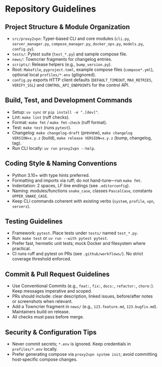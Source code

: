 # Repository Guidelines

## Project Structure & Module Organization
- `src/proxy2vpn`: Typer-based CLI and core modules (`cli.py`, `server_manager.py`, `compose_manager.py`, `docker_ops.py`, `models.py`, `config.py`).
- `tests/`: Pytest suite (`test_*.py`) and sample compose file.
- `news/`: Towncrier fragments for changelog entries.
- `scripts/`: Release helpers (e.g., `bump_version.py`).
- Root: `Makefile`, `pyproject.toml`, example compose files (`compose*.yml`), optional local `profiles/*.env` (gitignored).
- `config.py` exports HTTP client defaults (`DEFAULT_TIMEOUT`, `MAX_RETRIES`, `VERIFY_SSL`) and `CONTROL_API_ENDPOINTS` for the
  control API.

## Build, Test, and Development Commands
- Setup: `uv sync` or `pip install -e ".[dev]"`.
- Lint: `make lint` (ruff checks).
- Format: `make fmt` / `make fmt-check` (ruff format).
- Test: `make test` (runs `pytest`).
- Changelog: `make changelog-draft` (preview), `make changelog VERSION=x.y.z` (build), `make release VERSION=x.y.z` (bump, changelog, tag).
- Run CLI locally: `uv run proxy2vpn --help`.

## Coding Style & Naming Conventions
- Python 3.10+ with type hints preferred.
- Formatting and imports via ruff; do not hand-tune—run `make fmt`.
- Indentation: 2 spaces, LF line endings (see `.editorconfig`).
- Naming: modules/functions `snake_case`, classes `PascalCase`, constants `UPPER_SNAKE_CASE`.
- Keep CLI commands coherent with existing verbs (`system`, `profile`, `vpn`, `servers`).

## Testing Guidelines
- Framework: `pytest`. Place tests under `tests/` named `test_*.py`.
- Run: `make test` or `uv run --with pytest pytest`.
- Prefer fast, hermetic unit tests; mock Docker and filesystem where practical.
- CI runs ruff and pytest on PRs (see `.github/workflows/`). No strict coverage threshold enforced.

## Commit & Pull Request Guidelines
- Use Conventional Commits (e.g., `feat:`, `fix:`, `docs:`, `refactor:`, `chore:`). Keep messages imperative and scoped.
- PRs should include: clear description, linked issues, before/after notes or screenshots when relevant.
- Add a Towncrier fragment in `news/` (e.g., `123.feature.md`, `123.bugfix.md`). Maintainers build on release.
- All checks must pass before merge.

## Security & Configuration Tips
- Never commit secrets; `*.env` is ignored. Keep credentials in `profiles/*.env` locally.
- Prefer generating compose via `proxy2vpn system init`; avoid committing host‑specific compose changes.

